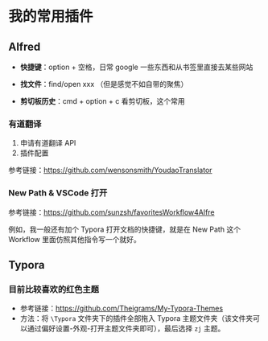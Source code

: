# 我的常用插件

## Alfred

- **快捷键**：option + 空格，日常 google 一些东西和从书签里直接去某些网站

- **找文件**：find/open xxx （但是感觉不如自带的聚焦）

- **剪切板历史**：cmd + option + c 看剪切板，这个常用

### 有道翻译

1. 申请有道翻译 API
2. 插件配置

参考链接：https://github.com/wensonsmith/YoudaoTranslator

### New Path & VSCode 打开

参考链接：https://github.com/sunzsh/favoritesWorkflow4Alfre

例如，我一般还有加个 Typora 打开文档的快捷键，就是在 New Path 这个 Workflow 里面仿照其他指令写一个就好。


## Typora

### 目前比较喜欢的红色主题

- 参考链接：https://github.com/Theigrams/My-Typora-Themes
- 方法：将 `\Typora` 文件夹下的插件全部拖入 Typora 主题文件夹（该文件夹可以通过偏好设置-外观-打开主题文件夹即可），最后选择 `zj` 主题。

 

